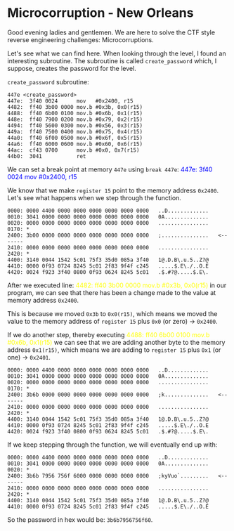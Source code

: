 # Microcorruption - New Orleans

Good evening ladies and gentlemen. We are here to solve the CTF style reverse engineering challenges: Microcorruptions.

Let's see what we can find here. When looking through the level, I found an interesting subroutine.
The subroutine is called `create_password` which, I suppose, creates the password for the level.

`create_password` subroutine:

``` text
447e <create_password>
447e:  3f40 0024      mov	#0x2400, r15
4482:  ff40 3b00 0000 mov.b	#0x3b, 0x0(r15)
4488:  ff40 6b00 0100 mov.b	#0x6b, 0x1(r15)
448e:  ff40 7900 0200 mov.b	#0x79, 0x2(r15)
4494:  ff40 5600 0300 mov.b	#0x56, 0x3(r15)
449a:  ff40 7500 0400 mov.b	#0x75, 0x4(r15)
44a0:  ff40 6f00 0500 mov.b	#0x6f, 0x5(r15)
44a6:  ff40 6000 0600 mov.b	#0x60, 0x6(r15)
44ac:  cf43 0700      mov.b	#0x0, 0x7(r15)
44b0:  3041           ret
```

We can set a break point at memory `447e` using `break 447e`: <span style="color:blue">447e:  3f40 0024      mov	#0x2400, r15</span>

We know that we make `register 15` point to the memory address `0x2400`. Let's see what happens when we step through
the function.

``` text
0000: 0000 4400 0000 0000 0000 0000 0000 0000   ..D.............
0010: 3041 0000 0000 0000 0000 0000 0000 0000   0A..............
0020: 0000 0000 0000 0000 0000 0000 0000 0000   ................
0170: *  
2400: 3b00 0000 0000 0000 0000 0000 0000 0000   ;...............   <-------
2410: 0000 0000 0000 0000 0000 0000 0000 0000   ................
2420: *   
4400: 3140 0044 1542 5c01 75f3 35d0 085a 3f40   1@.D.B\.u.5..Z?@
4410: 0000 0f93 0724 8245 5c01 2f83 9f4f c245   .....$.E\./..O.E
4420: 0024 f923 3f40 0800 0f93 0624 8245 5c01   .$.#?@.....$.E\.
```

After we executed line: <span style="color:yellow">4482:  ff40 3b00 0000 mov.b  #0x3b, 0x0(r15)</span> in our program,
we can see that there has been a change made to the value at memory address `0x2400`. 

This is because we moved `0x3b` to `0x0(r15)`, which means we moved the value to the memory address of `register 15`
plus `0x0` (or zero) -> `0x2400`.

If we do another step, thereby executing <span style="color:yellow">4488:  ff40 6b00 0100 mov.b	#0x6b, 0x1(r15)</span>
we can see that we are adding another byte to the memory address `0x1(r15)`, which means we are adding to `register 15`
plus `0x1` (or one) -> `0x2401`. 


``` text
0000: 0000 4400 0000 0000 0000 0000 0000 0000   ..D.............
0010: 3041 0000 0000 0000 0000 0000 0000 0000   0A..............
0020: 0000 0000 0000 0000 0000 0000 0000 0000   ................
0170: *  
2400: 3b6b 0000 0000 0000 0000 0000 0000 0000   ;k..............   <-------
2410: 0000 0000 0000 0000 0000 0000 0000 0000   ................
2420: *    
4400: 3140 0044 1542 5c01 75f3 35d0 085a 3f40   1@.D.B\.u.5..Z?@
4410: 0000 0f93 0724 8245 5c01 2f83 9f4f c245   .....$.E\./..O.E
4420: 0024 f923 3f40 0800 0f93 0624 8245 5c01   .$.#?@.....$.E\.
```

If we keep stepping through the function, we will eventually end up with: 

``` text
0000: 0000 4400 0000 0000 0000 0000 0000 0000   ..D.............
0010: 3041 0000 0000 0000 0000 0000 0000 0000   0A..............
0020: *   
2400: 3b6b 7956 756f 6000 0000 0000 0000 0000   ;kyVuo`.........   <-------
2410: 0000 0000 0000 0000 0000 0000 0000 0000   ................
2420: *   
4400: 3140 0044 1542 5c01 75f3 35d0 085a 3f40   1@.D.B\.u.5..Z?@
4410: 0000 0f93 0724 8245 5c01 2f83 9f4f c245   .....$.E\./..O.E
```

So the password in hex would be: `3b6b7956756f60`.


